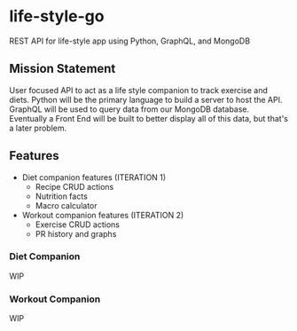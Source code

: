 # life-style-go

REST API for life-style app using Python, GraphQL, and MongoDB

## Mission Statement

User focused API to act as a life style companion to track exercise and diets. Python will be the primary language to build a server to host the API. GraphQL will be used to query data from our MongoDB database. Eventually a Front End will be built to better display all of this data, but that's a later problem.

## Features

- Diet companion features (ITERATION 1)
  - Recipe CRUD actions
  - Nutrition facts
  - Macro calculator
- Workout companion features (ITERATION 2)
  - Exercise CRUD actions
  - PR history and graphs

### Diet Companion

WIP

### Workout Companion

WIP
